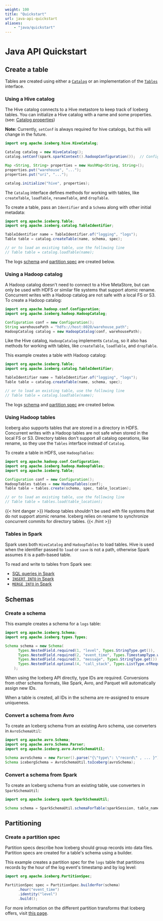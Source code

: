 ```yaml
---
weight: 100
title: "Quickstart"
url: java-api-quickstart
aliases:
    - "java/quickstart"
---
```

<!--
 - Licensed to the Apache Software Foundation (ASF) under one or more
 - contributor license agreements.  See the NOTICE file distributed with
 - this work for additional information regarding copyright ownership.
 - The ASF licenses this file to You under the Apache License, Version 2.0
 - (the "License"); you may not use this file except in compliance with
 - the License.  You may obtain a copy of the License at
 -
 -   http://www.apache.org/licenses/LICENSE-2.0
 -
 - Unless required by applicable law or agreed to in writing, software
 - distributed under the License is distributed on an "AS IS" BASIS,
 - WITHOUT WARRANTIES OR CONDITIONS OF ANY KIND, either express or implied.
 - See the License for the specific language governing permissions and
 - limitations under the License.
 -->

# Java API Quickstart

## Create a table

Tables are created using either a [`Catalog`](../javadoc/master/index.html?org/apache/iceberg/catalog/Catalog.html) or an implementation of the [`Tables`](../javadoc/master/index.html?org/apache/iceberg/Tables.html) interface.

### Using a Hive catalog

The Hive catalog connects to a Hive metastore to keep track of Iceberg tables.
You can initialize a Hive catalog with a name and some properties.
(see: [Catalog properties](https://iceberg.apache.org/configuration/#catalog-properties))

**Note:** Currently, `setConf` is always required for hive catalogs, but this will change in the future.

```java
import org.apache.iceberg.hive.HiveCatalog;

Catalog catalog = new HiveCatalog();
catalog.setConf(spark.sparkContext().hadoopConfiguration());  // Configure using Spark's Hadoop configuration

Map <String, String> properties = new HashMap<String, String>();
properties.put("warehouse", "...");
properties.put("uri", "...");

catalog.initialize("hive", properties);
```

The `Catalog` interface defines methods for working with tables, like `createTable`, `loadTable`, `renameTable`, and `dropTable`.

To create a table, pass an `Identifier` and a `Schema` along with other initial metadata:

```java
import org.apache.iceberg.Table;
import org.apache.iceberg.catalog.TableIdentifier;

TableIdentifier name = TableIdentifier.of("logging", "logs");
Table table = catalog.createTable(name, schema, spec);

// or to load an existing table, use the following line
// Table table = catalog.loadTable(name);
```

The logs [schema](#create-a-schema) and [partition spec](#create-a-partition-spec) are created below.


### Using a Hadoop catalog

A Hadoop catalog doesn't need to connect to a Hive MetaStore, but can only be used with HDFS or similar file systems that support atomic rename. Concurrent writes with a Hadoop catalog are not safe with a local FS or S3. To create a Hadoop catalog:

```java
import org.apache.hadoop.conf.Configuration;
import org.apache.iceberg.hadoop.HadoopCatalog;

Configuration conf = new Configuration();
String warehousePath = "hdfs://host:8020/warehouse_path";
HadoopCatalog catalog = new HadoopCatalog(conf, warehousePath);
```

Like the Hive catalog, `HadoopCatalog` implements `Catalog`, so it also has methods for working with tables, like `createTable`, `loadTable`, and `dropTable`.
                                                                                       
This example creates a table with Hadoop catalog:

```java
import org.apache.iceberg.Table;
import org.apache.iceberg.catalog.TableIdentifier;

TableIdentifier name = TableIdentifier.of("logging", "logs");
Table table = catalog.createTable(name, schema, spec);

// or to load an existing table, use the following line
// Table table = catalog.loadTable(name);
```

The logs [schema](#create-a-schema) and [partition spec](#create-a-partition-spec) are created below.


### Using Hadoop tables

Iceberg also supports tables that are stored in a directory in HDFS. Concurrent writes with a Hadoop tables are not safe when stored in the local FS or S3. Directory tables don't support all catalog operations, like rename, so they use the `Tables` interface instead of `Catalog`.

To create a table in HDFS, use `HadoopTables`:

```java
import org.apache.hadoop.conf.Configuration;
import org.apache.iceberg.hadoop.HadoopTables;
import org.apache.iceberg.Table;

Configuration conf = new Configuration();
HadoopTables tables = new HadoopTables(conf);
Table table = tables.create(schema, spec, table_location);

// or to load an existing table, use the following line
// Table table = tables.load(table_location);
```

{{< hint danger >}}
Hadoop tables shouldn't be used with file systems that do not support atomic rename. Iceberg relies on rename to synchronize concurrent commits for directory tables.
{{< /hint >}}

### Tables in Spark

Spark uses both `HiveCatalog` and `HadoopTables` to load tables. Hive is used when the identifier passed to `load` or `save` is not a path, otherwise Spark assumes it is a path-based table.

To read and write to tables from Spark see:

* [SQL queries in Spark](../spark-queries#querying-with-sql)
* [`INSERT INTO` in Spark](../spark-writes#insert-into)
* [`MERGE INTO` in Spark](../spark-writes#merge-into)


## Schemas

### Create a schema

This example creates a schema for a `logs` table:

```java
import org.apache.iceberg.Schema;
import org.apache.iceberg.types.Types;

Schema schema = new Schema(
      Types.NestedField.required(1, "level", Types.StringType.get()),
      Types.NestedField.required(2, "event_time", Types.TimestampType.withZone()),
      Types.NestedField.required(3, "message", Types.StringType.get()),
      Types.NestedField.optional(4, "call_stack", Types.ListType.ofRequired(5, Types.StringType.get()))
    );
```

When using the Iceberg API directly, type IDs are required. Conversions from other schema formats, like Spark, Avro, and Parquet will automatically assign new IDs.

When a table is created, all IDs in the schema are re-assigned to ensure uniqueness.

### Convert a schema from Avro

To create an Iceberg schema from an existing Avro schema, use converters in `AvroSchemaUtil`:

```java
import org.apache.avro.Schema;
import org.apache.avro.Schema.Parser;
import org.apache.iceberg.avro.AvroSchemaUtil;

Schema avroSchema = new Parser().parse("{\"type\": \"record\" , ... }");
Schema icebergSchema = AvroSchemaUtil.toIceberg(avroSchema);
```

### Convert a schema from Spark

To create an Iceberg schema from an existing table, use converters in `SparkSchemaUtil`:

```java
import org.apache.iceberg.spark.SparkSchemaUtil;

Schema schema = SparkSchemaUtil.schemaForTable(sparkSession, table_name);
```

## Partitioning

### Create a partition spec

Partition specs describe how Iceberg should group records into data files. Partition specs are created for a table's schema using a builder.

This example creates a partition spec for the `logs` table that partitions records by the hour of the log event's timestamp and by log level:

```java
import org.apache.iceberg.PartitionSpec;

PartitionSpec spec = PartitionSpec.builderFor(schema)
      .hour("event_time")
      .identity("level")
      .build();
```

For more information on the different partition transforms that Iceberg offers, visit [this page](../spec#partitioning).
